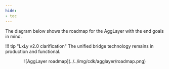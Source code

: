 ```yaml
---
hide:
- toc
---
```


The diagram below shows the roadmap for the AggLayer with the end goals in mind.

!!! tip "LxLy v2.0 clarification"
    The unified bridge technology remains in production and functional.

<center>
![AggLayer roadmap](../../img/cdk/agglayer/roadmap.png)
</center>
